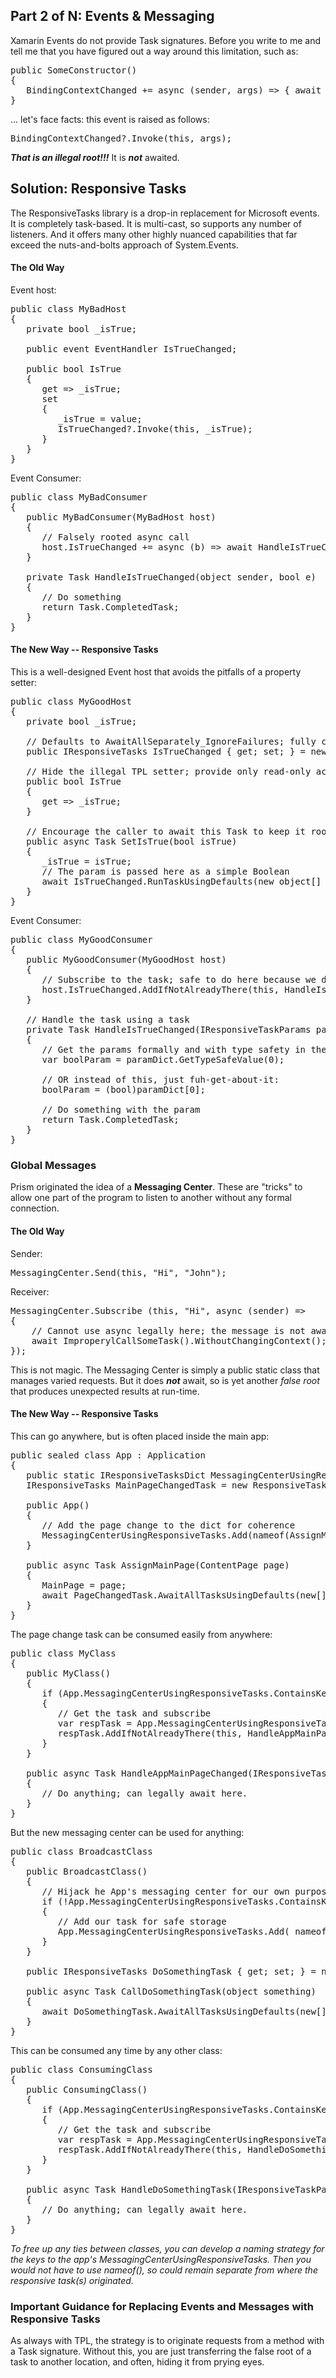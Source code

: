 ## Part 2 of N: Events & Messaging
Xamarin Events do not provide Task signatures. Before you write to me and tell me that you have figured out a way around this limitation, such as:

<pre lang='cs'>
public SomeConstructor()
{
   BindingContextChanged += async (sender, args) => { await SomeMethod().WithoutChangingContext(); };
}
</pre>
...  let's face facts: this event is raised as follows:
<pre lang='cs'>
BindingContextChanged?.Invoke(this, args);
</pre>
***That is an illegal root!!!***  It is ***not*** awaited.

## Solution: Responsive Tasks

The ResponsiveTasks library is a drop-in replacement for Microsoft events.  It is completely task-based.  It is multi-cast, so supports any number of listeners. And it offers many other highly nuanced capabilities that far exceed the nuts-and-bolts approach of System.Events.

#### The Old Way

Event host:
<pre lang='cs'>
public class MyBadHost
{
   private bool _isTrue;
      
   public event EventHandler<bool> IsTrueChanged;

   public bool IsTrue
   {
      get => _isTrue;
      set
      {
         _isTrue = value;
         IsTrueChanged?.Invoke(this, _isTrue);
      }
   }
}
</pre>
Event Consumer:
<pre lang='cs'>
public class MyBadConsumer
{
   public MyBadConsumer(MyBadHost host)
   {
      // Falsely rooted async call
      host.IsTrueChanged += async (b) => await HandleIsTrueChanged().WithoutChangingContext();
   }

   private Task HandleIsTrueChanged(object sender, bool e)
   {
      // Do something
      return Task.CompletedTask;
   }
}
</pre>
#### The New Way -- Responsive Tasks

This is a well-designed Event host that avoids the pitfalls of a property setter:
<pre lang='cs'>
public class MyGoodHost
{
   private bool _isTrue;

   // Defaults to AwaitAllSeparately_IgnoreFailures; fully configurable
   public IResponsiveTasks IsTrueChanged { get; set; } = new ResponsiveTasks(1);

   // Hide the illegal TPL setter; provide only read-only access
   public bool IsTrue 
   { 
      get => _isTrue;
   }
   
   // Encourage the caller to await this Task to keep it rooted and reliable
   public async Task SetIsTrue(bool isTrue)
   {
      _isTrue = isTrue;
      // The param is passed here as a simple Boolean
      await IsTrueChanged.RunTaskUsingDefaults(new object[] { isTrue }).WithoutChangingContext();
   }
}
</pre>
Event Consumer:
<pre lang='cs'>
public class MyGoodConsumer
{
   public MyGoodConsumer(MyGoodHost host)
   {
      // Subscribe to the task; safe to do here because we do not await.
      host.IsTrueChanged.AddIfNotAlreadyThere(this, HandleIsTrueChanged);
   }

   // Handle the task using a task
   private Task HandleIsTrueChanged(IResponsiveTaskParams paramDict)
   {
      // Get the params formally and with type safety in the first position:
      var boolParam = paramDict.GetTypeSafeValue<bool>(0);
      
      // OR instead of this, just fuh-get-about-it:
      boolParam = (bool)paramDict[0];
      
      // Do something with the param
      return Task.CompletedTask;
   }
}
</pre>
### Global Messages
Prism originated the idea of a **Messaging Center**. These are "tricks" to allow one part of the program to listen to another without any formal connection. 
#### The Old Way
Sender:
<pre lang='cs'>
MessagingCenter.Send<MainPage, string>(this, "Hi", "John");
</pre>
Receiver:
<pre lang='cs'>
MessagingCenter.Subscribe<MainPage> (this, "Hi", async (sender) =>
{
    // Cannot use async legally here; the message is not awaited when broadcast
    await ImproperylCallSomeTask().WithoutChangingContext();
});
</pre>
This is not magic.  The Messaging Center is simply a public static class that manages varied requests.  But it does ***not*** await, so is yet another *false root* that produces unexpected results at run-time.

#### The New Way -- Responsive Tasks
This can go anywhere, but is often placed inside the main app:
<pre lang='cs'>
public sealed class App : Application
{
   public static IResponsiveTasksDict MessagingCenterUsingResponsiveTasks { get; private set; } = new ResponsiveTasksDict();
   IResponsiveTasks MainPageChangedTask = new ResponsiveTasks(1);

   public App()
   {
      // Add the page change to the dict for coherence
      MessagingCenterUsingResponsiveTasks.Add(nameof(AssignMainPage), MainPageChangedTask);
   }

   public async Task AssignMainPage(ContentPage page)
   {
      MainPage = page;
      await PageChangedTask.AwaitAllTasksUsingDefaults(new[] { page }).WithoutChangingContext();
   }
}
</pre>
The page change task can be consumed easily from anywhere:
<pre lang='cs'>
public class MyClass
{
   public MyClass()
   {
      if (App.MessagingCenterUsingResponsiveTasks.ContainsKey(nameof(App.AssignMainPage)))
      {
         // Get the task and subscribe
         var respTask = App.MessagingCenterUsingResponsiveTasks[nameof(App.AssignMainPage)];
         respTask.AddIfNotAlreadyThere(this, HandleAppMainPageChanged);
      }
   }

   public async Task HandleAppMainPageChanged(IResponsiveTaskParams paramdict)
   {
      // Do anything; can legally await here.
   }
}
</pre>
But the new messaging center can be used for anything:
<pre lang='cs'>
public class BroadcastClass
{
   public BroadcastClass()
   {
      // Hijack he App's messaging center for our own purposes here:
      if (!App.MessagingCenterUsingResponsiveTasks.ContainsKey(nameof(DoSomethingTask)))
      {
         // Add our task for safe storage
         App.MessagingCenterUsingResponsiveTasks.Add( nameof(DoSomethingTask),DoSomethingTask);
      }
   }

   public IResponsiveTasks DoSomethingTask { get; set; } = new ResponsivTasks(1);
   
   public async Task CallDoSomethingTask(object something)
   {
      await DoSomethingTask.AwaitAllTasksUsingDefaults(new[] { something }).WithoutChangingContext();
   }
}
</pre>
This can be consumed any time by any other class:
<pre lang='cs'>
public class ConsumingClass
{
   public ConsumingClass()
   {
      if (App.MessagingCenterUsingResponsiveTasks.ContainsKey(nameof(BroadcastClass.DoSomethingTask)))
      {
         // Get the task and subscribe
         var respTask = App.MessagingCenterUsingResponsiveTasks[nameof(BroadcastClass.DoSomethingTask)];
         respTask.AddIfNotAlreadyThere(this, HandleDoSomethingTask);
      }
   }

   public async Task HandleDoSomethingTask(IResponsiveTaskParams paramdict)
   {
      // Do anything; can legally await here.
   }
}
</pre>
*To free up any ties between classes, you can develop a naming strategy for the keys to the app's MessagingCenterUsingResponsiveTasks.  Then you would not have to use nameof(), so could remain separate from where the responsive task(s) originated.*
### Important Guidance for Replacing Events and Messages with Responsive Tasks
As always with TPL, the strategy is to originate requests from a method with a Task signature. Without this, you are just transferring the false root of a task to another location, and often, hiding it from prying eyes.
